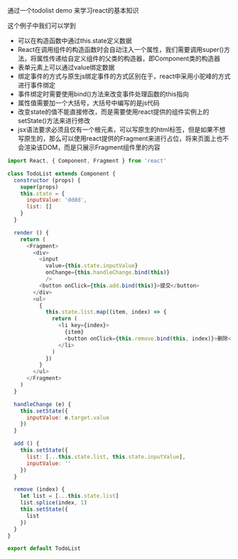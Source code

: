 通过一个todolist demo 来学习react的基本知识

这个例子中我们可以学到
* 可以在构造函数中通过this.state定义数据
* React在调用组件的构造函数时会自动注入一个属性，我们需要调用super()方法，将属性传递给自定义组件的父类的构造器，即Component类的构造器
* 表单元素上可以通过value绑定数据
* 绑定事件的方式与原生js绑定事件的方式区别在于，react中采用小驼峰的方式进行事件绑定
* 事件绑定时需要使用bind()方法来改变事件处理函数的this指向
* 属性值需要加一个大括号，大括号中编写的是js代码
* 改变state的值不能直接修改，而是需要使用react提供的组件实例上的setState()方法来进行修改
* jsx语法要求必须且仅有一个根元素，可以写原生的html标签，但是如果不想写原生的，那么可以使用react提供的Fragment来进行占位，将来页面上也不会渲染该DOM，而是只展示Fragment组件里的内容


```js
import React, { Component, Fragment } from 'react'

class TodoList extends Component {
  constructor (props) {
    super(props)
    this.state = {
      inputValue: 'dddd',
      list: []
    }
  }

  render () {
    return (
      <Fragment>
        <div>
          <input 
            value={this.state.inputValue}
            onChange={this.handleChange.bind(this)}
            />
          <button onClick={this.add.bind(this)}>提交</button>
        </div>
        <ul>
          {
            this.state.list.map((item, index) => {
              return (
                <li key={index}>
                  {item}
                  <button onClick={this.remove.bind(this, index)}>删除</button>
                </li>
              )
            })
          }
        </ul>
      </Fragment>
    )
  }

  handleChange (e) {
    this.setState({
      inputValue: e.target.value
    })
  }

  add () {
    this.setState({
      list: [...this.state.list, this.state.inputValue],
      inputValue: ''
    })
  }

  remove (index) {
    let list = [...this.state.list]
    list.splice(index, 1)
    this.setState({
      list
    })
  }
}

export default TodoList
```